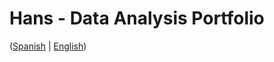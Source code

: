 # Hans - Data Analysis Portfolio 
([Spanish](https://github.com/HansAllTech/Hans_Data_Analysis_Portfolio/blob/main/Proyectos.md#tabla-de-contenido-es--en) | [English](https://github.com/HansAllTech/Hans_Data_Analysis_Portfolio/blob/main/Projects.md#table-of-content-es--en))                                                            
                                                                                                                                                                                  
                                                                                                                    
                                                                                                                                                                  
                                                                                                                        
                                                                                           
                                                                   
                                              
                       
             
           
    
    
  
